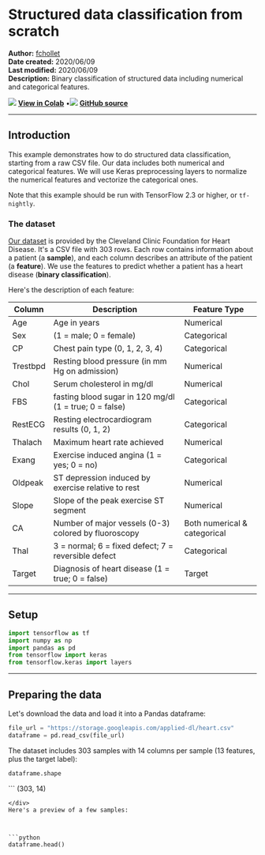 # Structured data classification from scratch

**Author:** [fchollet](https://twitter.com/fchollet)<br>
**Date created:** 2020/06/09<br>
**Last modified:** 2020/06/09<br>
**Description:** Binary classification of structured data including numerical and categorical features.


<img class="k-inline-icon" src="https://colab.research.google.com/img/colab_favicon.ico"/> [**View in Colab**](https://colab.research.google.com/github/keras-team/keras-io/blob/master/examples/structured_data/ipynb/structured_data_classification_from_scratch.ipynb)  <span class="k-dot">•</span><img class="k-inline-icon" src="https://github.com/favicon.ico"/> [**GitHub source**](https://github.com/keras-team/keras-io/blob/master/examples/structured_data/structured_data_classification_from_scratch.py)



---
## Introduction

This example demonstrates how to do structured data classification, starting from a raw
CSV file. Our data includes both numerical and categorical features. We will use Keras
preprocessing layers to normalize the numerical features and vectorize the categorical
ones.

Note that this example should be run with TensorFlow 2.3 or higher, or `tf-nightly`.

### The dataset

[Our dataset](https://archive.ics.uci.edu/ml/datasets/heart+Disease) is provided by the
Cleveland Clinic Foundation for Heart Disease.
It's a CSV file with 303 rows. Each row contains information about a patient (a
**sample**), and each column describes an attribute of the patient (a **feature**). We
use the features to predict whether a patient has a heart disease (**binary
classification**).

Here's the description of each feature:

Column| Description| Feature Type
------------|--------------------|----------------------
Age | Age in years | Numerical
Sex | (1 = male; 0 = female) | Categorical
CP | Chest pain type (0, 1, 2, 3, 4) | Categorical
Trestbpd | Resting blood pressure (in mm Hg on admission) | Numerical
Chol | Serum cholesterol in mg/dl | Numerical
FBS | fasting blood sugar in 120 mg/dl (1 = true; 0 = false) | Categorical
RestECG | Resting electrocardiogram results (0, 1, 2) | Categorical
Thalach | Maximum heart rate achieved | Numerical
Exang | Exercise induced angina (1 = yes; 0 = no) | Categorical
Oldpeak | ST depression induced by exercise relative to rest | Numerical
Slope | Slope of the peak exercise ST segment | Numerical
CA | Number of major vessels (0-3) colored by fluoroscopy | Both numerical & categorical
Thal | 3 = normal; 6 = fixed defect; 7 = reversible defect | Categorical
Target | Diagnosis of heart disease (1 = true; 0 = false) | Target


---
## Setup



```python
import tensorflow as tf
import numpy as np
import pandas as pd
from tensorflow import keras
from tensorflow.keras import layers

```

---
## Preparing the data

Let's download the data and load it into a Pandas dataframe:



```python
file_url = "https://storage.googleapis.com/applied-dl/heart.csv"
dataframe = pd.read_csv(file_url)

```

The dataset includes 303 samples with 14 columns per sample (13 features, plus the target
label):



```python
dataframe.shape

```




<div class="k-default-codeblock">
```
(303, 14)

```
</div>
Here's a preview of a few samples:



```python
dataframe.head()

```




<div>
<style scoped>
    .dataframe tbody tr th:only-of-type {
        vertical-align: middle;
    }

<div class="k-default-codeblock">
```
.dataframe tbody tr th {
    vertical-align: top;
}

.dataframe thead th {
    text-align: right;
}
```
</div>
</style>
<table border="1" class="dataframe">
  <thead>
    <tr style="text-align: right;">
      <th></th>
      <th>age</th>
      <th>sex</th>
      <th>cp</th>
      <th>trestbps</th>
      <th>chol</th>
      <th>fbs</th>
      <th>restecg</th>
      <th>thalach</th>
      <th>exang</th>
      <th>oldpeak</th>
      <th>slope</th>
      <th>ca</th>
      <th>thal</th>
      <th>target</th>
    </tr>
  </thead>
  <tbody>
    <tr>
      <th>0</th>
      <td>63</td>
      <td>1</td>
      <td>1</td>
      <td>145</td>
      <td>233</td>
      <td>1</td>
      <td>2</td>
      <td>150</td>
      <td>0</td>
      <td>2.3</td>
      <td>3</td>
      <td>0</td>
      <td>fixed</td>
      <td>0</td>
    </tr>
    <tr>
      <th>1</th>
      <td>67</td>
      <td>1</td>
      <td>4</td>
      <td>160</td>
      <td>286</td>
      <td>0</td>
      <td>2</td>
      <td>108</td>
      <td>1</td>
      <td>1.5</td>
      <td>2</td>
      <td>3</td>
      <td>normal</td>
      <td>1</td>
    </tr>
    <tr>
      <th>2</th>
      <td>67</td>
      <td>1</td>
      <td>4</td>
      <td>120</td>
      <td>229</td>
      <td>0</td>
      <td>2</td>
      <td>129</td>
      <td>1</td>
      <td>2.6</td>
      <td>2</td>
      <td>2</td>
      <td>reversible</td>
      <td>0</td>
    </tr>
    <tr>
      <th>3</th>
      <td>37</td>
      <td>1</td>
      <td>3</td>
      <td>130</td>
      <td>250</td>
      <td>0</td>
      <td>0</td>
      <td>187</td>
      <td>0</td>
      <td>3.5</td>
      <td>3</td>
      <td>0</td>
      <td>normal</td>
      <td>0</td>
    </tr>
    <tr>
      <th>4</th>
      <td>41</td>
      <td>0</td>
      <td>2</td>
      <td>130</td>
      <td>204</td>
      <td>0</td>
      <td>2</td>
      <td>172</td>
      <td>0</td>
      <td>1.4</td>
      <td>1</td>
      <td>0</td>
      <td>normal</td>
      <td>0</td>
    </tr>
  </tbody>
</table>
</div>



The last column, "target", indicates whether the patient has a heart disease (1) or not
(0).

Let's split the data into a training and validation set:



```python
val_dataframe = dataframe.sample(frac=0.2, random_state=1337)
train_dataframe = dataframe.drop(val_dataframe.index)

print(
    "Using %d samples for training and %d for validation"
    % (len(train_dataframe), len(val_dataframe))
)

```

<div class="k-default-codeblock">
```
Using 242 samples for training and 61 for validation

```
</div>
Let's generate `tf.data.Dataset` objects for each dataframe:



```python

def dataframe_to_dataset(dataframe):
    dataframe = dataframe.copy()
    labels = dataframe.pop("target")
    ds = tf.data.Dataset.from_tensor_slices((dict(dataframe), labels))
    ds = ds.shuffle(buffer_size=len(dataframe))
    return ds


train_ds = dataframe_to_dataset(train_dataframe)
val_ds = dataframe_to_dataset(val_dataframe)

```

Each `Dataset` yields a tuple `(input, target)` where `input` is a dictionary of features
and `target` is the value `0` or `1`:



```python
for x, y in train_ds.take(1):
    print("Input:", x)
    print("Target:", y)

```

<div class="k-default-codeblock">
```
Input: {'age': <tf.Tensor: shape=(), dtype=int64, numpy=61>, 'sex': <tf.Tensor: shape=(), dtype=int64, numpy=0>, 'cp': <tf.Tensor: shape=(), dtype=int64, numpy=4>, 'trestbps': <tf.Tensor: shape=(), dtype=int64, numpy=130>, 'chol': <tf.Tensor: shape=(), dtype=int64, numpy=330>, 'fbs': <tf.Tensor: shape=(), dtype=int64, numpy=0>, 'restecg': <tf.Tensor: shape=(), dtype=int64, numpy=2>, 'thalach': <tf.Tensor: shape=(), dtype=int64, numpy=169>, 'exang': <tf.Tensor: shape=(), dtype=int64, numpy=0>, 'oldpeak': <tf.Tensor: shape=(), dtype=float64, numpy=0.0>, 'slope': <tf.Tensor: shape=(), dtype=int64, numpy=1>, 'ca': <tf.Tensor: shape=(), dtype=int64, numpy=0>, 'thal': <tf.Tensor: shape=(), dtype=string, numpy=b'normal'>}
Target: tf.Tensor(0, shape=(), dtype=int64)

```
</div>
Let's batch the datasets:



```python
train_ds = train_ds.batch(32)
val_ds = val_ds.batch(32)

```

---
## Feature preprocessing with Keras layers


The following features are categorical features encoded as integers:

- `sex`
- `cp`
- `fbs`
- `restecg`
- `exang`
- `ca`

We will encode these features using **one-hot encoding** using the `CategoryEncoding()`
layer.

We also have a categorical feature encoded as a string: `thal`. We will first create an
index of all possible features using the `StringLookup()` layer, then we will one-hot
encode the output indices using a `CategoryEncoding()` layer.

Finally, the following feature are continuous numerical features:

- `age`
- `trestbps`
- `chol`
- `thalach`
- `oldpeak`
- `slope`

For each of these features, we will use a `Normalization()` layer to make sure the mean
of each feature is 0 and its standard deviation is 1.

Below, we define 3 utility functions to do the operations:

- `encode_numerical_feature` to apply featurewise normalization to numerical features.
- `encode_string_categorical_feature` to first turn string inputs into integer indices,
then one-hot encode these integer indices.
- `encode_integer_categorical_feature` to one-hot encode integer categorical features.



```python
from tensorflow.keras.layers.experimental.preprocessing import Normalization
from tensorflow.keras.layers.experimental.preprocessing import CategoryEncoding
from tensorflow.keras.layers.experimental.preprocessing import StringLookup


def encode_numerical_feature(feature, name, dataset):
    # Create a Normalization layer for our feature
    normalizer = Normalization()

    # Prepare a Dataset that only yields our feature
    feature_ds = dataset.map(lambda x, y: x[name])
    feature_ds = feature_ds.map(lambda x: tf.expand_dims(x, -1))

    # Learn the statistics of the data
    normalizer.adapt(feature_ds)

    # Normalize the input feature
    encoded_feature = normalizer(feature)
    return encoded_feature


def encode_string_categorical_feature(feature, name, dataset):
    # Create a StringLookup layer which will turn strings into integer indices
    index = StringLookup()

    # Prepare a Dataset that only yields our feature
    feature_ds = dataset.map(lambda x, y: x[name])
    feature_ds = feature_ds.map(lambda x: tf.expand_dims(x, -1))

    # Learn the set of possible string values and assign them a fixed integer index
    index.adapt(feature_ds)

    # Turn the string input into integer indices
    encoded_feature = index(feature)

    # Create a CategoryEncoding for our integer indices
    encoder = CategoryEncoding(output_mode="binary")

    # Prepare a dataset of indices
    feature_ds = feature_ds.map(index)

    # Learn the space of possible indices
    encoder.adapt(feature_ds)

    # Apply one-hot encoding to our indices
    encoded_feature = encoder(encoded_feature)
    return encoded_feature


def encode_integer_categorical_feature(feature, name, dataset):
    # Create a CategoryEncoding for our integer indices
    encoder = CategoryEncoding(output_mode="binary")

    # Prepare a Dataset that only yields our feature
    feature_ds = dataset.map(lambda x, y: x[name])
    feature_ds = feature_ds.map(lambda x: tf.expand_dims(x, -1))

    # Learn the space of possible indices
    encoder.adapt(feature_ds)

    # Apply one-hot encoding to our indices
    encoded_feature = encoder(feature)
    return encoded_feature


```

---
## Build a model

With this done, we can create our end-to-end model:



```python
# Categorical features encoded as integers
sex = keras.Input(shape=(1,), name="sex", dtype="int64")
cp = keras.Input(shape=(1,), name="cp", dtype="int64")
fbs = keras.Input(shape=(1,), name="fbs", dtype="int64")
restecg = keras.Input(shape=(1,), name="restecg", dtype="int64")
exang = keras.Input(shape=(1,), name="exang", dtype="int64")
ca = keras.Input(shape=(1,), name="ca", dtype="int64")

# Categorical feature encoded as string
thal = keras.Input(shape=(1,), name="thal", dtype="string")

# Numerical features
age = keras.Input(shape=(1,), name="age")
trestbps = keras.Input(shape=(1,), name="trestbps")
chol = keras.Input(shape=(1,), name="chol")
thalach = keras.Input(shape=(1,), name="thalach")
oldpeak = keras.Input(shape=(1,), name="oldpeak")
slope = keras.Input(shape=(1,), name="slope")

all_inputs = [
    sex,
    cp,
    fbs,
    restecg,
    exang,
    ca,
    thal,
    age,
    trestbps,
    chol,
    thalach,
    oldpeak,
    slope,
]

# Integer categorical features
sex_encoded = encode_integer_categorical_feature(sex, "sex", train_ds)
cp_encoded = encode_integer_categorical_feature(cp, "cp", train_ds)
fbs_encoded = encode_integer_categorical_feature(fbs, "fbs", train_ds)
restecg_encoded = encode_integer_categorical_feature(restecg, "restecg", train_ds)
exang_encoded = encode_integer_categorical_feature(exang, "exang", train_ds)
ca_encoded = encode_integer_categorical_feature(ca, "ca", train_ds)

# String categorical features
thal_encoded = encode_string_categorical_feature(thal, "thal", train_ds)

# Numerical features
age_encoded = encode_numerical_feature(age, "age", train_ds)
trestbps_encoded = encode_numerical_feature(trestbps, "trestbps", train_ds)
chol_encoded = encode_numerical_feature(chol, "chol", train_ds)
thalach_encoded = encode_numerical_feature(thalach, "thalach", train_ds)
oldpeak_encoded = encode_numerical_feature(oldpeak, "oldpeak", train_ds)
slope_encoded = encode_numerical_feature(slope, "slope", train_ds)

all_features = layers.concatenate(
    [
        sex_encoded,
        cp_encoded,
        fbs_encoded,
        restecg_encoded,
        exang_encoded,
        slope_encoded,
        ca_encoded,
        thal_encoded,
        age_encoded,
        trestbps_encoded,
        chol_encoded,
        thalach_encoded,
        oldpeak_encoded,
    ]
)
x = layers.Dense(32, activation="relu")(all_features)
x = layers.Dropout(0.5)(x)
output = layers.Dense(1, activation="sigmoid")(x)
model = keras.Model(all_inputs, output)
model.compile("adam", "binary_crossentropy", metrics=["accuracy"])

```

Let's visualize our connectivity graph:



```python
# `rankdir='LR'` is to make the graph horizontal.
keras.utils.plot_model(model, show_shapes=True, rankdir="LR")

```




![png](/img/examples/structured_data/structured_data_classification_from_scratch/structured_data_classification_from_scratch_23_0.png)



---
## Train the model



```python
model.fit(train_ds, epochs=50, validation_data=val_ds)

```

<div class="k-default-codeblock">
```
Epoch 1/50
8/8 [==============================] - 0s 30ms/step - loss: 0.9853 - accuracy: 0.3512 - val_loss: 0.9087 - val_accuracy: 0.2295
Epoch 2/50
8/8 [==============================] - 0s 3ms/step - loss: 0.8248 - accuracy: 0.4835 - val_loss: 0.7935 - val_accuracy: 0.3443
Epoch 3/50
8/8 [==============================] - 0s 3ms/step - loss: 0.7475 - accuracy: 0.5413 - val_loss: 0.7041 - val_accuracy: 0.5082
Epoch 4/50
8/8 [==============================] - 0s 3ms/step - loss: 0.6736 - accuracy: 0.5992 - val_loss: 0.6385 - val_accuracy: 0.6066
Epoch 5/50
8/8 [==============================] - 0s 3ms/step - loss: 0.6410 - accuracy: 0.6488 - val_loss: 0.5891 - val_accuracy: 0.7377
Epoch 6/50
8/8 [==============================] - 0s 3ms/step - loss: 0.6123 - accuracy: 0.6612 - val_loss: 0.5486 - val_accuracy: 0.7705
Epoch 7/50
8/8 [==============================] - 0s 4ms/step - loss: 0.5268 - accuracy: 0.7438 - val_loss: 0.5173 - val_accuracy: 0.7869
Epoch 8/50
8/8 [==============================] - 0s 3ms/step - loss: 0.5165 - accuracy: 0.7355 - val_loss: 0.4918 - val_accuracy: 0.7869
Epoch 9/50
8/8 [==============================] - 0s 3ms/step - loss: 0.4879 - accuracy: 0.7231 - val_loss: 0.4727 - val_accuracy: 0.7869
Epoch 10/50
8/8 [==============================] - 0s 3ms/step - loss: 0.5266 - accuracy: 0.7438 - val_loss: 0.4573 - val_accuracy: 0.7869
Epoch 11/50
8/8 [==============================] - 0s 3ms/step - loss: 0.4802 - accuracy: 0.7727 - val_loss: 0.4447 - val_accuracy: 0.7869
Epoch 12/50
8/8 [==============================] - 0s 3ms/step - loss: 0.4117 - accuracy: 0.8099 - val_loss: 0.4343 - val_accuracy: 0.7869
Epoch 13/50
8/8 [==============================] - 0s 3ms/step - loss: 0.4464 - accuracy: 0.7810 - val_loss: 0.4267 - val_accuracy: 0.7869
Epoch 14/50
8/8 [==============================] - 0s 3ms/step - loss: 0.4233 - accuracy: 0.8099 - val_loss: 0.4196 - val_accuracy: 0.7869
Epoch 15/50
8/8 [==============================] - 0s 2ms/step - loss: 0.4255 - accuracy: 0.8099 - val_loss: 0.4145 - val_accuracy: 0.7869
Epoch 16/50
8/8 [==============================] - 0s 3ms/step - loss: 0.4226 - accuracy: 0.7851 - val_loss: 0.4103 - val_accuracy: 0.7869
Epoch 17/50
8/8 [==============================] - 0s 3ms/step - loss: 0.4284 - accuracy: 0.8058 - val_loss: 0.4065 - val_accuracy: 0.7869
Epoch 18/50
8/8 [==============================] - 0s 3ms/step - loss: 0.4030 - accuracy: 0.8223 - val_loss: 0.4038 - val_accuracy: 0.7869
Epoch 19/50
8/8 [==============================] - 0s 2ms/step - loss: 0.3819 - accuracy: 0.8099 - val_loss: 0.4023 - val_accuracy: 0.7705
Epoch 20/50
8/8 [==============================] - 0s 3ms/step - loss: 0.3547 - accuracy: 0.8223 - val_loss: 0.4018 - val_accuracy: 0.7705
Epoch 21/50
8/8 [==============================] - 0s 3ms/step - loss: 0.3840 - accuracy: 0.8347 - val_loss: 0.4004 - val_accuracy: 0.7705
Epoch 22/50
8/8 [==============================] - 0s 3ms/step - loss: 0.3688 - accuracy: 0.8182 - val_loss: 0.3995 - val_accuracy: 0.7705
Epoch 23/50
8/8 [==============================] - 0s 3ms/step - loss: 0.3687 - accuracy: 0.8388 - val_loss: 0.3990 - val_accuracy: 0.7705
Epoch 24/50
8/8 [==============================] - 0s 3ms/step - loss: 0.3731 - accuracy: 0.8306 - val_loss: 0.3987 - val_accuracy: 0.7705
Epoch 25/50
8/8 [==============================] - 0s 2ms/step - loss: 0.3537 - accuracy: 0.8512 - val_loss: 0.3978 - val_accuracy: 0.7705
Epoch 26/50
8/8 [==============================] - 0s 3ms/step - loss: 0.3535 - accuracy: 0.8512 - val_loss: 0.3967 - val_accuracy: 0.7705
Epoch 27/50
8/8 [==============================] - 0s 2ms/step - loss: 0.3656 - accuracy: 0.8223 - val_loss: 0.3974 - val_accuracy: 0.7869
Epoch 28/50
8/8 [==============================] - 0s 2ms/step - loss: 0.3243 - accuracy: 0.8884 - val_loss: 0.3977 - val_accuracy: 0.7869
Epoch 29/50
8/8 [==============================] - 0s 3ms/step - loss: 0.3408 - accuracy: 0.8760 - val_loss: 0.3969 - val_accuracy: 0.7869
Epoch 30/50
8/8 [==============================] - 0s 3ms/step - loss: 0.3281 - accuracy: 0.8347 - val_loss: 0.3975 - val_accuracy: 0.8033
Epoch 31/50
8/8 [==============================] - 0s 4ms/step - loss: 0.3338 - accuracy: 0.8595 - val_loss: 0.3988 - val_accuracy: 0.8033
Epoch 32/50
8/8 [==============================] - 0s 4ms/step - loss: 0.3136 - accuracy: 0.8802 - val_loss: 0.3998 - val_accuracy: 0.8033
Epoch 33/50
8/8 [==============================] - 0s 3ms/step - loss: 0.3091 - accuracy: 0.8678 - val_loss: 0.4011 - val_accuracy: 0.8033
Epoch 34/50
8/8 [==============================] - 0s 3ms/step - loss: 0.3300 - accuracy: 0.8595 - val_loss: 0.4030 - val_accuracy: 0.8197
Epoch 35/50
8/8 [==============================] - 0s 3ms/step - loss: 0.3166 - accuracy: 0.8471 - val_loss: 0.4032 - val_accuracy: 0.8197
Epoch 36/50
8/8 [==============================] - 0s 3ms/step - loss: 0.3100 - accuracy: 0.8760 - val_loss: 0.4028 - val_accuracy: 0.8033
Epoch 37/50
8/8 [==============================] - 0s 3ms/step - loss: 0.3238 - accuracy: 0.8554 - val_loss: 0.4034 - val_accuracy: 0.8197
Epoch 38/50
8/8 [==============================] - 0s 3ms/step - loss: 0.3154 - accuracy: 0.8347 - val_loss: 0.4042 - val_accuracy: 0.8197
Epoch 39/50
8/8 [==============================] - 0s 5ms/step - loss: 0.3024 - accuracy: 0.8760 - val_loss: 0.4046 - val_accuracy: 0.8197
Epoch 40/50
8/8 [==============================] - 0s 4ms/step - loss: 0.2964 - accuracy: 0.8678 - val_loss: 0.4051 - val_accuracy: 0.8197
Epoch 41/50
8/8 [==============================] - 0s 3ms/step - loss: 0.3200 - accuracy: 0.8595 - val_loss: 0.4066 - val_accuracy: 0.8197
Epoch 42/50
8/8 [==============================] - 0s 3ms/step - loss: 0.3088 - accuracy: 0.8595 - val_loss: 0.4059 - val_accuracy: 0.8197
Epoch 43/50
8/8 [==============================] - 0s 3ms/step - loss: 0.3075 - accuracy: 0.8554 - val_loss: 0.4055 - val_accuracy: 0.8197
Epoch 44/50
8/8 [==============================] - 0s 2ms/step - loss: 0.2918 - accuracy: 0.8636 - val_loss: 0.4064 - val_accuracy: 0.8197
Epoch 45/50
8/8 [==============================] - 0s 3ms/step - loss: 0.2782 - accuracy: 0.8843 - val_loss: 0.4070 - val_accuracy: 0.8197
Epoch 46/50
8/8 [==============================] - 0s 3ms/step - loss: 0.2988 - accuracy: 0.8636 - val_loss: 0.4068 - val_accuracy: 0.8197
Epoch 47/50
8/8 [==============================] - 0s 4ms/step - loss: 0.3085 - accuracy: 0.8760 - val_loss: 0.4061 - val_accuracy: 0.8197
Epoch 48/50
8/8 [==============================] - 0s 3ms/step - loss: 0.2692 - accuracy: 0.9008 - val_loss: 0.4064 - val_accuracy: 0.8197
Epoch 49/50
8/8 [==============================] - 0s 3ms/step - loss: 0.2663 - accuracy: 0.8926 - val_loss: 0.4068 - val_accuracy: 0.8197
Epoch 50/50
8/8 [==============================] - 0s 3ms/step - loss: 0.2834 - accuracy: 0.8884 - val_loss: 0.4078 - val_accuracy: 0.8197

<tensorflow.python.keras.callbacks.History at 0x15177eb50>

```
</div>
We quickly get to 80% validation accuracy.


---
## Inference on new data

To get a prediction for a new sample, you can simply call `model.predict()`. There are
just two things you need to do:

1. wrap scalars into a list so as to have a batch dimension (models only process batches
of data, not single samples)
2. Call `convert_to_tensor` on each feature



```python
sample = {
    "age": 60,
    "sex": 1,
    "cp": 1,
    "trestbps": 145,
    "chol": 233,
    "fbs": 1,
    "restecg": 2,
    "thalach": 150,
    "exang": 0,
    "oldpeak": 2.3,
    "slope": 3,
    "ca": 0,
    "thal": "fixed",
}

input_dict = {name: tf.convert_to_tensor([value]) for name, value in sample.items()}
model.predict(input_dict)

```




<div class="k-default-codeblock">
```
array([[0.3153328]], dtype=float32)

```
</div>
This particular patient had a 31% probability of having a heart disease, as evaluated by
our model.

